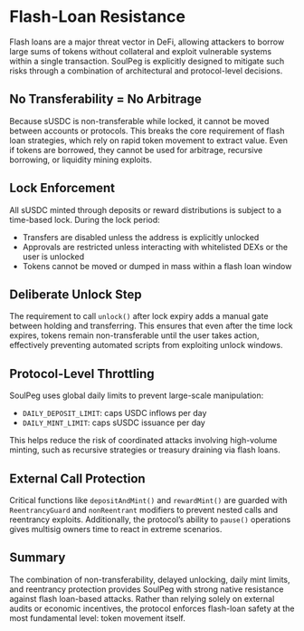 


# Flash-Loan Resistance

Flash loans are a major threat vector in DeFi, allowing attackers to borrow large sums of tokens without collateral and exploit vulnerable systems within a single transaction. SoulPeg is explicitly designed to mitigate such risks through a combination of architectural and protocol-level decisions.

## No Transferability = No Arbitrage

Because sUSDC is non-transferable while locked, it cannot be moved between accounts or protocols. This breaks the core requirement of flash loan strategies, which rely on rapid token movement to extract value. Even if tokens are borrowed, they cannot be used for arbitrage, recursive borrowing, or liquidity mining exploits.

## Lock Enforcement

All sUSDC minted through deposits or reward distributions is subject to a time-based lock. During the lock period:
- Transfers are disabled unless the address is explicitly unlocked
- Approvals are restricted unless interacting with whitelisted DEXs or the user is unlocked
- Tokens cannot be moved or dumped in mass within a flash loan window

## Deliberate Unlock Step

The requirement to call `unlock()` after lock expiry adds a manual gate between holding and transferring. This ensures that even after the time lock expires, tokens remain non-transferable until the user takes action, effectively preventing automated scripts from exploiting unlock windows.

## Protocol-Level Throttling

SoulPeg uses global daily limits to prevent large-scale manipulation:
- `DAILY_DEPOSIT_LIMIT`: caps USDC inflows per day
- `DAILY_MINT_LIMIT`: caps sUSDC issuance per day

This helps reduce the risk of coordinated attacks involving high-volume minting, such as recursive strategies or treasury draining via flash loans.

## External Call Protection

Critical functions like `depositAndMint()` and `rewardMint()` are guarded with `ReentrancyGuard` and `nonReentrant` modifiers to prevent nested calls and reentrancy exploits. Additionally, the protocol’s ability to `pause()` operations gives multisig owners time to react in extreme scenarios.

## Summary

The combination of non-transferability, delayed unlocking, daily mint limits, and reentrancy protection provides SoulPeg with strong native resistance against flash loan-based attacks. Rather than relying solely on external audits or economic incentives, the protocol enforces flash-loan safety at the most fundamental level: token movement itself.